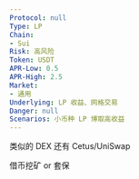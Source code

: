 ```yaml
---
Protocol: null
Type: LP
Chain:
- Sui
Risk: 高风险
Token: USDT
APR-Low: 0.5
APR-High: 2.5
Market:
- 通用
Underlying: LP 收益、网格交易
Danger: null
Scenarios: 小币种 LP 博取高收益
---
```

类似的 DEX 还有 Cetus/UniSwap

借币挖矿 or 套保